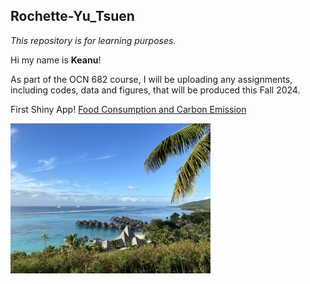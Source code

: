 ## Rochette-Yu_Tsuen

_This repository is for learning purposes._

Hi my name is **Keanu**! 

As part of the OCN 682 course, I will be uploading any assignments, including codes, data and figures, that will be produced this Fall 2024.

First Shiny App!
[Food Consumption and Carbon Emission]()

![Moorea Viewpoint](Photos/moorea_view.jpeg)

